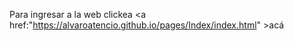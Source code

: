 Para ingresar a la web clickea <a href:"https://alvaroatencio.github.io/pages/Index/index.html" >acá</a>
